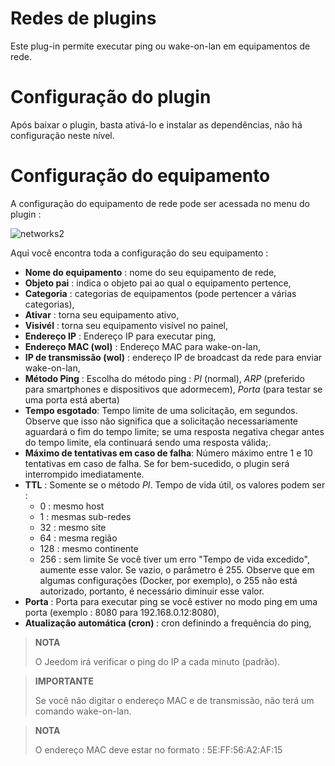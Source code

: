# Redes de plugins

Este plug-in permite executar ping ou wake-on-lan em equipamentos de rede.

# Configuração do plugin

Após baixar o plugin, basta ativá-lo e instalar as dependências, não há configuração neste nível.

# Configuração do equipamento

A configuração do equipamento de rede pode ser acessada no menu do plugin :

![networks2](../images/networks2.PNG)

Aqui você encontra toda a configuração do seu equipamento :

- **Nome do equipamento** : nome do seu equipamento de rede,
- **Objeto pai** : indica o objeto pai ao qual o equipamento pertence,
- **Categoria** : categorias de equipamentos (pode pertencer a várias categorias),
- **Ativar** : torna seu equipamento ativo,
- **Visivél** : torna seu equipamento visível no painel,
- **Endereço IP** : Endereço IP para executar ping,
- **Endereço MAC (wol)** : Endereço MAC para wake-on-lan,
- **IP de transmissão (wol)** : endereço IP de broadcast da rede para enviar wake-on-lan,
- **Método Ping** : Escolha do método ping : *PI* (normal), *ARP* (preferido para smartphones e dispositivos que adormecem), *Porta* (para testar se uma porta está aberta)
- **Tempo esgotado**: Tempo limite de uma solicitação, em segundos. Observe que isso não significa que a solicitação necessariamente aguardará o fim do tempo limite; se uma resposta negativa chegar antes do tempo limite, ela continuará sendo uma resposta válida;.
- **Máximo de tentativas em caso de falha**: Número máximo entre 1 e 10 tentativas em caso de falha. Se for bem-sucedido, o plugin será interrompido imediatamente.
- **TTL** : Somente se o método *PI*. Tempo de vida útil, os valores podem ser :
  - 0 : mesmo host
  - 1 : mesmas sub-redes
  - 32 : mesmo site
  - 64 : mesma região
  - 128 : mesmo continente
  - 256 : sem limite
    Se você tiver um erro "Tempo de vida excedido", aumente esse valor. Se vazio, o parâmetro é 255. Observe que em algumas configurações (Docker, por exemplo), o 255 não está autorizado, portanto, é necessário diminuir esse valor.
- **Porta** : Porta para executar ping se você estiver no modo ping em uma porta (exemplo : 8080 para 192.168.0.12:8080),
- **Atualização automática (cron)** : cron definindo a frequência do ping,

> **NOTA**
>
> O Jeedom irá verificar o ping do IP a cada minuto (padrão).

> **IMPORTANTE**
>
> Se você não digitar o endereço MAC e de transmissão, não terá um comando wake-on-lan.

> **NOTA**
>
> O endereço MAC deve estar no formato : 5E:FF:56:A2:AF:15
